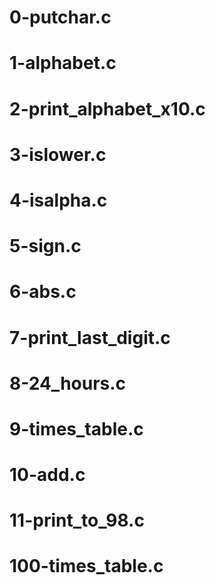 # 0-putchar.c
# 1-alphabet.c
# 2-print_alphabet_x10.c
# 3-islower.c
# 4-isalpha.c
# 5-sign.c
# 6-abs.c
# 7-print_last_digit.c
# 8-24_hours.c
# 9-times_table.c
# 10-add.c
# 11-print_to_98.c
# 100-times_table.c
